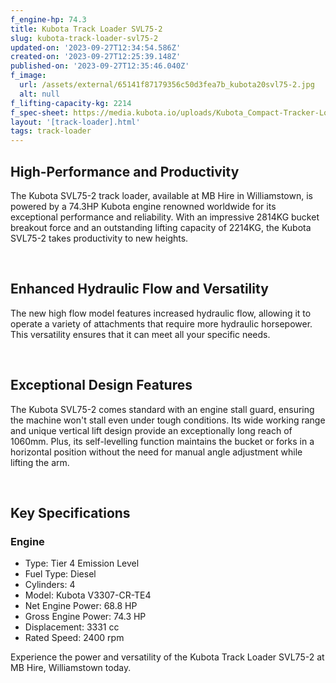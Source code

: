 ```yaml
---
f_engine-hp: 74.3
title: Kubota Track Loader SVL75-2
slug: kubota-track-loader-svl75-2
updated-on: '2023-09-27T12:34:54.586Z'
created-on: '2023-09-27T12:25:39.148Z'
published-on: '2023-09-27T12:35:46.040Z'
f_image:
  url: /assets/external/65141f87179356c50d3fea7b_kubota20svl75-2.jpg
  alt: null
f_lifting-capacity-kg: 2214
f_spec-sheet: https://media.kubota.io/uploads/Kubota_Compact-Tracker-Loader-SVL75-2.pdf
layout: '[track-loader].html'
tags: track-loader
---
```


High-Performance and Productivity
---------------------------------

The Kubota SVL75-2 track loader, available at MB Hire in Williamstown, is powered by a 74.3HP Kubota engine renowned worldwide for its exceptional performance and reliability. With an impressive 2814KG bucket breakout force and an outstanding lifting capacity of 2214KG, the Kubota SVL75-2 takes productivity to new heights.

‍

Enhanced Hydraulic Flow and Versatility
---------------------------------------

The new high flow model features increased hydraulic flow, allowing it to operate a variety of attachments that require more hydraulic horsepower. This versatility ensures that it can meet all your specific needs.

‍

Exceptional Design Features
---------------------------

The Kubota SVL75-2 comes standard with an engine stall guard, ensuring the machine won't stall even under tough conditions. Its wide working range and unique vertical lift design provide an exceptionally long reach of 1060mm. Plus, its self-levelling function maintains the bucket or forks in a horizontal position without the need for manual angle adjustment while lifting the arm.

‍

Key Specifications
------------------

### Engine

*   Type: Tier 4 Emission Level
*   Fuel Type: Diesel
*   Cylinders: 4
*   Model: Kubota V3307-CR-TE4
*   Net Engine Power: 68.8 HP
*   Gross Engine Power: 74.3 HP
*   Displacement: 3331 cc
*   Rated Speed: 2400 rpm

Experience the power and versatility of the Kubota Track Loader SVL75-2 at MB Hire, Williamstown today.
